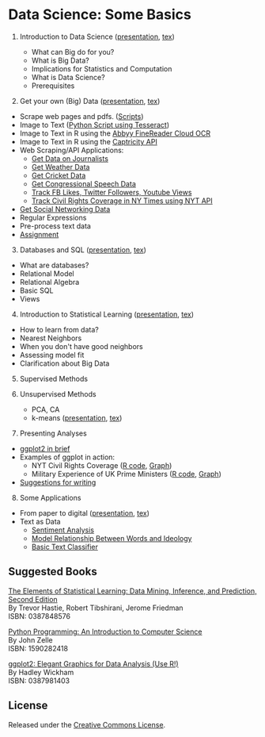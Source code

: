 Data Science: Some Basics
==========================

 1. Introduction to Data Science ([presentation](ds1/ds1_present_web.pdf), [tex](ds1/ds1_web.tex))
    * What can Big do for you? 
    * What is Big Data? 
    * Implications for Statistics and Computation 
    * What is Data Science? 
    * Prerequisites
 
 2. Get your own (Big) Data ([presentation](ds2/ds2_present_web.pdf), [tex](ds2/ds2_web.tex))
   - Scrape web pages and pdfs. ([Scripts](https://github.com/soodoku/python-workshop)) 
   - Image to Text ([Python Script using Tesseract](https://github.com/soodoku/image-to-text))
   - Image to Text in R using the [Abbyy FineReader Cloud OCR](https://github.com/soodoku/abbyyR)
   - Image to Text in R using the [Captricity API](https://github.com/soodoku/captr)
   - Web Scraping/API Applications:
       - [Get Data on Journalists](https://github.com/soodoku/get-journalist-data)
       - [Get Weather Data](https://github.com/soodoku/get-weather-data)
       - [Get Cricket Data](https://github.com/soodoku/get-cricket-data)
       - [Get Congressional Speech Data](https://gist.github.com/soodoku/85d79275c5880f67b4cf)
       - [Track FB Likes, Twitter Followers, Youtube Views](https://github.com/soodoku/likes-followers-views)
       - [Track Civil Rights Coverage in NY Times using NYT API](https://github.com/soodoku/nyt-civil-rights)
   - [Get Social Networking Data](https://github.com/pablobarbera/social-media-workshop)
   - Regular Expressions
   - Pre-process text data
   - [Assignment](ds2/scraping_assignment_web.txt)
   
 3. Databases and SQL ([presentation](ds3/ds3_present_web.pdf), [tex](ds3/ds3_web.tex))
   - What are databases? 
   - Relational Model
   - Relational Algebra
   - Basic SQL
   - Views
 
 4. Introduction to Statistical Learning ([presentation](ds4/ds4_present_web.pdf), [tex](ds4/ds4_web.tex))
   - How to learn from data? 
   - Nearest Neighbors
   - When you don't have good neighbors
   - Assessing model fit
   - Clarification about Big Data

 5. Supervised Methods

 6. Unsupervised Methods
    - PCA, CA
    - k-means ([presentation](ds6/kmeans.pdf), [tex](ds6/kmeans.tex))

 7. Presenting Analyses
   - [ggplot2 in brief](graphs/ggplot2.md)
   - Examples of ggplot in action: 
      - NYT Civil Rights Coverage ([R code](https://github.com/soodoku/nyt-civil-rights/blob/master/plot.R), [Graph](https://github.com/soodoku/nyt-civil-rights/blob/master/nyt_aa.pdf))
      - Military Experience of UK Prime Ministers ([R code](https://github.com/soodoku/military-experience/blob/master/mil_plots.R), [Graph](https://github.com/soodoku/military-experience/blob/master/ukmil.pdf))
   - [Suggestions for writing](http://gbytes.gsood.com/on-writing/)

 8. Some Applications
   - From paper to digital ([presentation](app/PaperToDigital.pdf), [tex](app/PaperToDigital.tex))
   - Text as Data
      - [Sentiment Analysis](https://gist.github.com/soodoku/22e4cff2eb6a05be3c0d)
      - [Model Relationship Between Words and Ideology](https://github.com/soodoku/speech-learn)
      - [Basic Text Classifier](https://gist.github.com/soodoku/e34dbe0219b0f00a74d5)
      
Suggested Books
--------------------

[The Elements of Statistical Learning: Data Mining, Inference, and Prediction, Second Edition](http://www.amazon.com/The-Elements-Statistical-Learning-Prediction/dp/0387848576)    
By Trevor Hastie, Robert Tibshirani, Jerome Friedman  
ISBN: 0387848576

[Python Programming: An Introduction to Computer Science](http://www.amazon.com/Python-Programming-Introduction-Computer-Science/dp/1887902996)    
By John Zelle  
ISBN: 1590282418

[ggplot2: Elegant Graphics for Data Analysis (Use R!)](http://www.amazon.com/ggplot2-Elegant-Graphics-Data-Analysis/dp/0387981403)    
By Hadley Wickham  
ISBN: 0387981403

License
--------------------
Released under the [Creative Commons License](License.md).
